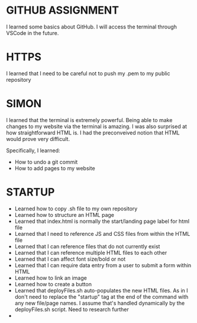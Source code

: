 # **GITHUB ASSIGNMENT**
I learned some basics about GitHub. I will access the terminal through VSCode in the future.

# **HTTPS**
I learned that I need to be careful not to push my .pem to my public repository

# **SIMON**
I learned that the terminal is extremely powerful. Being able to make changes to my website via the terminal is amazing. I was also surprised at how straightforward HTML is. I had the preconveived notion that HTML would prove very difficult.

Specifically, I learned:
- How to undo a git commit
- How to add pages to my website

# **STARTUP**
- Learned how to copy .sh file to my own repository
- Learned how to structure an HTML page
- Learned that index.html is normally the start/landing page label for html file
- Learned that I need to reference JS and CSS files from within the HTML file
- Learned that I can reference files that do not currently exist
- Learned that I can reference multiple HTML files to each other
- Learned that I can affect font size/bold or not 
- Learned that I can require data entry from a user to submit a form within HTML
- Learned how to link an image
- Learned how to create a button
- Learned that deployFiles.sh auto-populates the new HTML files. As in I don't need to replace the "startup" tag at the end of the command with any new file/page names. I assume that's handled dynamically by the deployFiles.sh script. Need to research further
- 